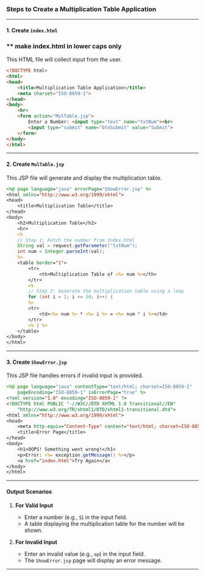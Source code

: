 ### Steps to Create a Multiplication Table Application

---

#### 1. Create `index.html` 
### ** make index.html in lower caps only

This HTML file will collect input from the user.

```html
<!DOCTYPE html>
<html>
<head>
    <title>Multiplication Table Application</title>
    <meta charset="ISO-8859-1">
</head>
<body>
    <hr>
    <form action="MulTable.jsp">
        Enter a Number: <input type="text" name="txtNum"><br>
        <input type="submit" name="btnSubmit" value="Submit">
    </form>
</body>
</html>
```

---

#### 2. Create `MulTable.jsp`

This JSP file will generate and display the multiplication table.

```jsp
<%@ page language="java" errorPage="ShowError.jsp" %>
<html xmlns="http://www.w3.org/1999/xhtml">
<head>
    <title>Multiplication Table</title>
</head>
<body>
    <h2>Multiplication Table</h2>
    <hr>
    <% 
    // Step 1: Fetch the number from Index.html
    String val = request.getParameter("txtNum");
    int num = Integer.parseInt(val);
    %>
    <table border="1">
        <tr>
            <th>Multiplication Table of <%= num %></th>
        </tr>
        <%
        // Step 2: Generate the multiplication table using a loop
        for (int i = 1; i <= 10; i++) {
        %>
        <tr>
            <td><%= num %> * <%= i %> = <%= num * i %></td>
        </tr>
        <% } %>
    </table>
</body>
</html>
```

---

#### 3. Create `ShowError.jsp`

This JSP file handles errors if invalid input is provided.

```jsp
<%@ page language="java" contentType="text/html; charset=ISO-8859-1" 
    pageEncoding="ISO-8859-1" isErrorPage="true" %>
<?xml version="1.0" encoding="ISO-8859-1" ?>
<!DOCTYPE html PUBLIC "-//W3C//DTD XHTML 1.0 Transitional//EN" 
    "http://www.w3.org/TR/xhtml1/DTD/xhtml1-transitional.dtd">
<html xmlns="http://www.w3.org/1999/xhtml">
<head>
    <meta http-equiv="Content-Type" content="text/html; charset=ISO-8859-1" />
    <title>Error Page</title>
</head>
<body>
    <h1>OOPS! Something went wrong!</h1>
    <p>Error: <%= exception.getMessage() %></p>
    <a href="index.html">Try Again</a>
</body>
</html>
```

---

#### Output Scenarios

1. **For Valid Input**
   - Enter a number (e.g., `5`) in the input field.
   - A table displaying the multiplication table for the number will be shown.

2. **For Invalid Input**
   - Enter an invalid value (e.g., `op`) in the input field.
   - The `ShowError.jsp` page will display an error message.

---

